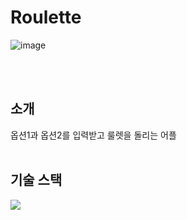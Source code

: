 <H1>Roulette</H1>

![image](https://github.com/hgy2124/Android_Proj/assets/83022306/c062a432-0958-4659-aa6d-bba411f82978)

<br></br>
<H2>소개</H2>
<vr></vr>
옵션1과 옵션2를 입력받고 룰렛을 돌리는 어플
<br></br>

<H2>기술 스택</H2>
<vr></vr>
<img src="https://img.shields.io/badge/Kotlin-7F52FF?style=for-the-badge&logo=Kotlin&logoColor=white">
